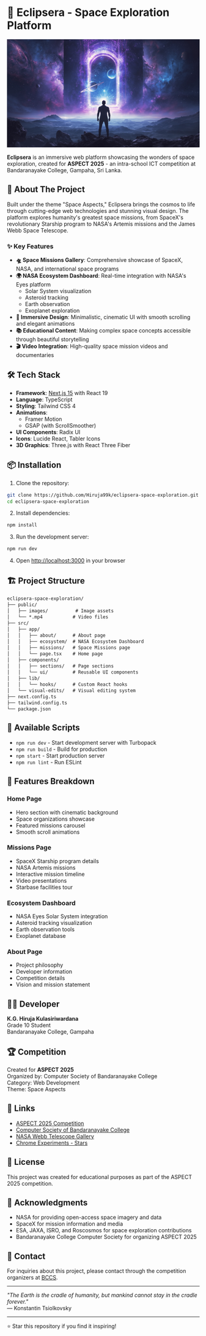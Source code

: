 # 🌌 Eclipsera - Space Exploration Platform

![Eclipsera Banner](public/images/hero-bg.jpg)

**Eclipsera** is an immersive web platform showcasing the wonders of space exploration, created for **ASPECT 2025** - an intra-school ICT competition at Bandaranayake College, Gampaha, Sri Lanka.

## 🚀 About The Project

Built under the theme "Space Aspects," Eclipsera brings the cosmos to life through cutting-edge web technologies and stunning visual design. The platform explores humanity's greatest space missions, from SpaceX's revolutionary Starship program to NASA's Artemis missions and the James Webb Space Telescope.

### ✨ Key Features

- **🛸 Space Missions Gallery**: Comprehensive showcase of SpaceX, NASA, and international space programs
- **🌍 NASA Ecosystem Dashboard**: Real-time integration with NASA's Eyes platform
  - Solar System visualization
  - Asteroid tracking
  - Earth observation
  - Exoplanet exploration
- **🎨 Immersive Design**: Minimalistic, cinematic UI with smooth scrolling and elegant animations
- **📚 Educational Content**: Making complex space concepts accessible through beautiful storytelling
- **🎬 Video Integration**: High-quality space mission videos and documentaries

## 🛠️ Tech Stack

- **Framework**: [Next.js 15](https://nextjs.org/) with React 19
- **Language**: TypeScript
- **Styling**: Tailwind CSS 4
- **Animations**: 
  - Framer Motion
  - GSAP (with ScrollSmoother)
- **UI Components**: Radix UI
- **Icons**: Lucide React, Tabler Icons
- **3D Graphics**: Three.js with React Three Fiber

## 📦 Installation

1. Clone the repository:
```bash
git clone https://github.com/Hiruja99k/eclipsera-space-exploration.git
cd eclipsera-space-exploration
```

2. Install dependencies:
```bash
npm install
```

3. Run the development server:
```bash
npm run dev
```

4. Open [http://localhost:3000](http://localhost:3000) in your browser

## 🏗️ Project Structure

```
eclipsera-space-exploration/
├── public/
│   ├── images/          # Image assets
│   └── *.mp4           # Video files
├── src/
│   ├── app/
│   │   ├── about/      # About page
│   │   ├── ecosystem/  # NASA Ecosystem Dashboard
│   │   ├── missions/   # Space Missions page
│   │   └── page.tsx    # Home page
│   ├── components/
│   │   ├── sections/   # Page sections
│   │   └── ui/         # Reusable UI components
│   ├── lib/
│   │   └── hooks/      # Custom React hooks
│   └── visual-edits/   # Visual editing system
├── next.config.ts
├── tailwind.config.ts
└── package.json
```

## 🎯 Available Scripts

- `npm run dev` - Start development server with Turbopack
- `npm run build` - Build for production
- `npm start` - Start production server
- `npm run lint` - Run ESLint

## 🌟 Features Breakdown

### Home Page
- Hero section with cinematic background
- Space organizations showcase
- Featured missions carousel
- Smooth scroll animations

### Missions Page
- SpaceX Starship program details
- NASA Artemis missions
- Interactive mission timeline
- Video presentations
- Starbase facilities tour

### Ecosystem Dashboard
- NASA Eyes Solar System integration
- Asteroid tracking visualization
- Earth observation tools
- Exoplanet database

### About Page
- Project philosophy
- Developer information
- Competition details
- Vision and mission statement

## 👨‍💻 Developer

**K.G. Hiruja Kulasiriwardana**  
Grade 10 Student  
Bandaranayake College, Gampaha

## 🏆 Competition

Created for **ASPECT 2025**  
Organized by: Computer Society of Bandaranayake College  
Category: Web Development  
Theme: Space Aspects

## 🔗 Links

- [ASPECT 2025 Competition](https://aspect.bccs.lk/)
- [Computer Society of Bandaranayake College](https://www.bccs.lk/)
- [NASA Webb Telescope Gallery](https://science.nasa.gov/mission/webb/multimedia/images/)
- [Chrome Experiments - Stars](https://stars.chromeexperiments.com/)

## 📄 License

This project was created for educational purposes as part of the ASPECT 2025 competition.

## 🙏 Acknowledgments

- NASA for providing open-access space imagery and data
- SpaceX for mission information and media
- ESA, JAXA, ISRO, and Roscosmos for space exploration contributions
- Bandaranayake College Computer Society for organizing ASPECT 2025

## 📧 Contact

For inquiries about this project, please contact through the competition organizers at [BCCS](https://www.bccs.lk/).

---

*"The Earth is the cradle of humanity, but mankind cannot stay in the cradle forever."*  
— Konstantin Tsiolkovsky

---

⭐ Star this repository if you find it inspiring!

